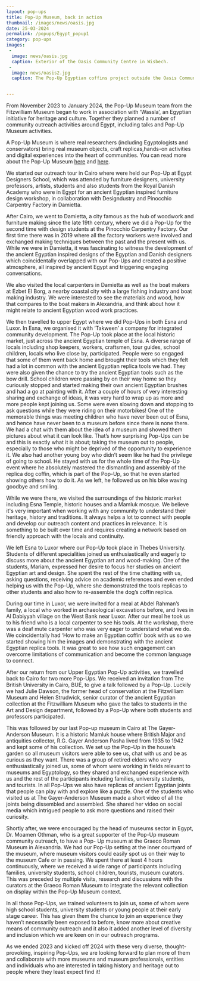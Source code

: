 ```yaml
---
layout: pop-ups
title: Pop-Up Museum, back in action
thumbnail: /images/news/oasis.jpg
date: 25-03-2024
permalink: /popups/Egypt_popup1
category: pop-ups
images:
 -
  image: news/oasis.jpg
  caption: Exterior of the Oasis Community Centre in Wisbech.
 -
  image: news/oasis2.jpg
  caption: The Pop-Up Egyptian coffins project outside the Oasis Community Centre in Wisbech.


---
```

From November 2023 to January 2024, the Pop-Up Museum team from the 
Fitzwilliam Museum began to work in association with ‘Wassla’, an Egyptian initiative 
for heritage and culture. Together they planned a number of community outreach activities
around Egypt, including talks and Pop-Up Museum activities. 

A Pop-Up Museum is where real researchers (including 
Egyptologists and conservators) bring real museum objects, craft replicas,hands-on 
activities and digital experiences into the heart of communities. You can read more about
the Pop-Up Museum [here](https://egyptiancoffins.org/pop-ups) and 
[here](https://doi.org/10.11588/cipeg.2020.4.83936).


We started our outreach tour in Cairo where were held our Pop-Up at Egypt Designers 
School, which was attended by furniture designers, university professors, artists,
students and also students from the Royal Danish Academy who were in Egypt for an ancient
Egyptian inspired furniture design workshop, in collaboration with Designdustry and 
Pinocchio Carpentry Factory in Damietta. 


After Cairo, we went to Damietta, a city famous as the hub of woodwork and furniture 
making since the late 19th century, where we did a Pop-Up for the second time with design
students at the Pinocchio Carpentry Factory. Our first time there was in 2019 where all
the factory workers were involved and exchanged making techniques between the past and 
the present with us. While we were in Damietta, it was fascinating to witness the 
development of the ancient Egyptian inspired designs of the Egyptian and Danish designers 
which coincidentally overlapped with our Pop-Ups and created a positive atmosphere, all 
inspired by ancient Egypt and triggering engaging conversations. 


We also visited the local carpenters in Damietta as well as the boat makers at Ezbet El 
Borg, a nearby coastal city with a large fishing industry and boat making industry. 
We were interested to see the materials and wood, how that compares to the boat makers 
in Alexandria, and think about how it might relate to ancient Egyptian wood work practices. 


We then travelled to upper Egypt where we did Pop-Ups in both Esna and Luxor. In Esna, 
we organised it with ‘Takween’ a company for integrated community development. The Pop-Up
took place at the local historic market, just across the ancient Egyptian temple of Esna.
A diverse range of locals including shop keepers, workers, craftsmen, tour guides, school
children, locals who live close by, participated. People were so engaged that some of 
them went back home and brought their tools which they felt had a lot in common with the 
ancient Egyptian replica tools we had. They were also given the chance to try the ancient 
Egyptian tools such as the bow drill. School children were passing by on their way home 
so they curiously stopped and started making their own ancient Egyptian brushes and 
had a go at painting with it. After a couple of hours of very interesting sharing and 
exchange of ideas, it was very hard to wrap up as more and more people kept joining us.
Some were even slowing down and stopping to ask questions while they were riding on their 
motorbikes! One of the memorable things was meeting children who have never been out of
Esna, and hence have never been to a museum before since there is none there. 
We had a chat with 
them about the idea of a museum and showed them pictures about what it can look like. 
That’s how surprising Pop-Ups can be and this is exactly what it is about; taking the 
museum out to people, especially to those who might be deprived of the opportunity to 
experience it. We also had another young boy who didn’t seem like he had the privilege of 
going to school. He stayed with us for the whole time of the Pop-Up event where he 
absolutely mastered the 
dismantling and assembly of the replica dog coffin, which is part of the Pop-Up, so that 
he even started showing others how to do it. As we left, he followed us on his bike waving
goodbye and smiling. 


While we were there, we visited the surroundings of the historic market including Esna 
Temple, historic houses and a Mamluk mosque. We believe it's very important when working 
with any community to understand their heritage, history and traditions. It always helps 
a lot to connect with people and develop our outreach content and practices in relevance. 
It is something to be built over time and requires creating a network based on friendly 
approach with the locals and continuity.


We left Esna to Luxor where our Pop-Up took place in Thebes University. Students of 
different specialities joined us enthusiastically and eagerly to discuss more about the 
ancient Egyptian art and wood-making. One of the students, Mariam, expressed her desire 
to focus her studies on ancient Egyptian art and design. She spent the rest of the time 
chatting with us, asking questions, receiving advice on academic references and even 
ended helping us with the Pop-Up, where she demonstrated the tools replicas to other 
students and also how to re-assemble the dog’s coffin replica.


During our time in Luxor, we were invited for a meal at Abdel Rahman’s family, a local 
who worked in archaeological excavations before, and lives in Al Dabiyyah village 
on the West Bank near Luxor.
After our meal he took us to his friend who is a local carpenter to see his tools. At the
workshop, there was a deaf mute carpenter who was very eager to understand what we do. 
We coincidentally had ‘How to make an Egyptian coffin’ book with us so we started showing 
him the images and demonstrating with the ancient Egyptian replica tools. It was great to 
see how such engagement can overcome limitations of communication and become the common 
language to connect. 


After our return from our Upper Egyptian Pop-Up activities, we travelled back to Cairo for
two more Pop-Ups.
We received an invitation from The British University in Cairo, BUE, to give a talk 
followed by a Pop-Up. Luckily we had Julie Dawson, the former head of conservation at 
the Fitzwilliam Museum and Helen Strudwick, senior curator of the ancient Egyptian 
collection at the Fitzwilliam Museum who gave the talks to students in the Art and 
Design department, followed by a Pop-Up where both students and professors participated. 


This was followed by our last Pop-up museum in Cairo at The Gayer-Anderson Museum. It is 
a historic Mamluk house where British Major and antiquities collector, R.G. Gayer Anderson
Pasha lived from 1935 to 1942 and kept some of his collection. We set up the Pop-Up in the
house’s garden so all museum visitors were able to see us, chat with us and be as curious
as they want. There was a group of retired elders who very enthusiastically joined us, 
some of whom were working in fields relevant to museums and Egyptology, so they shared 
and exchanged experience with us and the rest of the participants including families, 
university students, and tourists. In all Pop-Ups we also have replicas of ancient 
Egyptian joints that people can play with and explore like a puzzle. One of the students
who visited us at The Gayer-Anderson Museum made a short video of all the joints being 
dissembled and assembled. She shared her video on social media which intrigued people to 
ask more questions and raised their curiosity. 


Shortly after, we were encouraged by the head of museums sector in Egypt, Dr. Moamen 
Othman, who is a great supporter of the Pop-Up museum community outreach, to have a Pop- 
Up museum at the Graeco Roman Museum in Alexandria. We had our Pop-Up setting at the inner 
courtyard of the museum, where museum visitors could easily spot us on their way to the 
museum Cafe or in passing. We spent there at least 4 hours continuously, where we received
a wide range of participants including families, university students, school children, 
tourists, museum curators. This was preceded by multiple visits, research and discussions 
with the curators at the Graeco Roman Museum to integrate the relevant collection on 
display within the Pop-Up Museum context.  


In all those Pop-Ups, we trained volunteers to join us, some of whom were high school 
students, university students or young people at their early stage career. This has given 
them the chance to join an experience they haven’t necessarily been exposed to before, 
know more about creative means of community outreach and it also it added another level 
of diversity and inclusion which we are keen on in our outreach programs. 


As we ended 2023 and kicked off 2024 with these very diverse, thought-provoking, inspiring
Pop-Ups, we are looking forward to plan more of them and collaborate with more museums 
and museum professionals, entities and individuals who are interested in taking history 
and heritage out to people where they least expect find it! 






 


